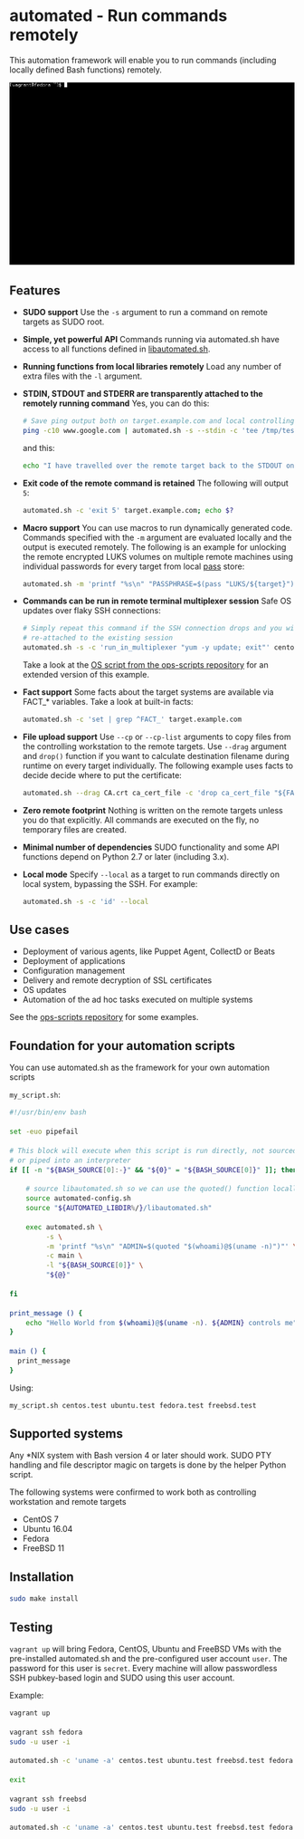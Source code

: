 # automated - Run commands remotely

This automation framework will enable you to run commands (including locally defined Bash functions) remotely.

![Demo](demo.gif)


## Features
- **SUDO support**
  Use the `-s` argument to run a command on remote targets as SUDO root.

- **Simple, yet powerful API**
  Commands running via automated.sh have access to all functions defined in [libautomated.sh](libautomated.sh).

- **Running functions from local libraries remotely**
  Load any number of extra files with the `-l` argument.

- **STDIN, STDOUT and STDERR are transparently attached to the remotely running command**
  Yes, you can do this:

  ```bash
  # Save ping output both on target.example.com and local controlling workstation
  ping -c10 www.google.com | automated.sh -s --stdin -c 'tee /tmp/test.txt' target.example.com | tee /tmp/test.txt
  ```
  and this:

  ```bash
  echo "I have travelled over the remote target back to the STDOUT on the controlling workstation" | automated.sh --stdin -c 'echo "Look, I am on STDERR" >&2; cat' target.example.com
  ```

- **Exit code of the remote command is retained**
  The following will output `5`:

  ```bash
  automated.sh -c 'exit 5' target.example.com; echo $?
  ```

- **Macro support**
  You can use macros to run dynamically generated code. Commands specified with the `-m` argument are evaluated locally and the output is executed remotely. The following is an example for unlocking the remote encrypted LUKS volumes on multiple remote machines using individual passwords for every target from local [pass](https://www.passwordstore.org/) store:

  ```bash
  automated.sh -m 'printf "%s\n" "PASSPHRASE=$(pass "LUKS/${target}")"' -c 'cryptsetup luksOpen --key-file <(printf "%s" "$PASSPHRASE") /dev/vg0/encrypted decrypted' target1.example.com target2.example.com
  ```

- **Commands can be run in remote terminal multiplexer session**
  Safe OS updates over flaky SSH connections:

  ```bash
  # Simply repeat this command if the SSH connection drops and you will be
  # re-attached to the existing session
  automated.sh -s -c 'run_in_multiplexer "yum -y update; exit"' centos.test
  ```
  Take a look at the [OS script from the ops-scripts repository](https://github.com/node13h/ops-scripts/blob/master/scripts/OS) for an extended version of this example.

- **Fact support**
  Some facts about the target systems are available via FACT\_\* variables. Take a look at built-in facts:

  ```bash
  automated.sh -c 'set | grep ^FACT_' target.example.com
  ```

- **File upload support**
  Use `--cp` or `--cp-list` arguments to copy files from the controlling workstation to the remote targets. Use `--drag` argument and `drop()` function if you want to calculate destination filename during runtime on every target individually. The following example uses facts to decide decide where to put the certificate:

  ```bash
  automated.sh --drag CA.crt ca_cert_file -c 'drop ca_cert_file "${FACT_PKI_CERTS}/CA.crt"' target.example.com
  ```

- **Zero remote footprint**
  Nothing is written on the remote targets unless you do that explicitly. All commands are executed on the fly, no temporary files are created.

- **Minimal number of dependencies**
  SUDO functionality and some API functions depend on Python 2.7 or later (including 3.x).

- **Local mode**
  Specify `--local` as a target to run commands directly on local system, bypassing the SSH. For example:

  ```bash
  automated.sh -s -c 'id' --local
  ```


## Use cases
- Deployment of various agents, like Puppet Agent, CollectD or Beats
- Deployment of applications
- Configuration management
- Delivery and remote decryption of SSL certificates
- OS updates
- Automation of the ad hoc tasks executed on multiple systems

See the [ops-scripts repository](https://github.com/node13h/ops-scripts/tree/master/scripts) for some examples.


## Foundation for your automation scripts

You can use automated.sh as the framework for your own automation scripts

`my_script.sh`:
```bash
#!/usr/bin/env bash

set -euo pipefail

# This block will execute when this script is run directly, not sourced
# or piped into an interpreter
if [[ -n "${BASH_SOURCE[0]:-}" && "${0}" = "${BASH_SOURCE[0]}" ]]; then

    # source libautomated.sh so we can use the quoted() function locally.
    source automated-config.sh
    source "${AUTOMATED_LIBDIR%/}/libautomated.sh"

    exec automated.sh \
         -s \
         -m 'printf "%s\n" "ADMIN=$(quoted "$(whoami)@$(uname -n)")"' \
         -c main \
         -l "${BASH_SOURCE[0]}" \
         "${@}"

fi

print_message () {
    echo "Hello World from $(whoami)@$(uname -n). ${ADMIN} controls me" | colorized 94
}

main () {
  print_message
}
```

Using:
```bash
my_script.sh centos.test ubuntu.test fedora.test freebsd.test
```

## Supported systems

Any *NIX system with Bash version 4 or later should work. SUDO PTY handling and file descriptor magic on targets is done by the helper Python script.

The following systems were confirmed to work both as controlling workstation and remote targets

- CentOS 7
- Ubuntu 16.04
- Fedora
- FreeBSD 11


## Installation

```bash
sudo make install
```

## Testing

`vagrant up` will bring Fedora, CentOS, Ubuntu and FreeBSD VMs with the pre-installed automated.sh and the pre-configured user account `user`. The password for this user is `secret`. Every machine will allow passwordless SSH pubkey-based login and SUDO using this user account.

Example:
```bash
vagrant up

vagrant ssh fedora
sudo -u user -i

automated.sh -c 'uname -a' centos.test ubuntu.test freebsd.test fedora.test

exit

vagrant ssh freebsd
sudo -u user -i

automated.sh -c 'uname -a' centos.test ubuntu.test freebsd.test fedora.test
```
